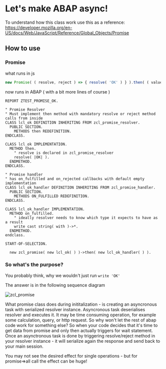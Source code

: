 # Let's make ABAP async!

To understand how this class work use this as a reference:
https://developer.mozilla.org/en-US/docs/Web/JavaScript/Reference/Global_Objects/Promise

## How to use

### Promise

what runs in js

```js
new Promise( ( resolve, reject ) => { resolve( 'OK' ) } ).then( ( value ) => console.log( value )  ) // OK
```

now runs in ABAP ( with a bit more lines of course )
```abap
REPORT ZTEST_PROMISE_OK.

" Promise Resolver
" Must implement then method with mandatory resolve or reject method calls from inside
CLASS lcl_ok DEFINITION INHERITING FROM zcl_promise_resolver.
  PUBLIC SECTION.
    METHODS then REDEFINITION.
ENDCLASS.

CLASS lcl_ok IMPLEMENTATION.
  METHOD then.
    " resolve is declared in zcl_promise_resolver
    resolve( |OK| ).
  ENDMETHOD.
ENDCLASS.

" Promise handler
" has on_fulfilled and on_rejected callbacks with default empty implementation
CLASS lcl_ok_handler DEFINITION INHERITING FROM zcl_promise_handler.
  PUBLIC SECTION.
    METHODS ON_FULFILLED REDEFINITION.
ENDCLASS.

CLASS lcl_ok_handler IMPLEMENTATION.
  METHOD on_fulfilled.
    " ideally resolver needs to know which type it expects to have as a result
    write cast string( with )->*.
  ENDMETHOD.
endclass.

START-OF-SELECTION.
    
  new zcl_promise( new lcl_ok( ) )->then( new lcl_ok_handler( ) ).
```

### So what's the purpose? 

You probably think, why we wouldn't just run `write 'OK'`

The answer is in the following sequence diagram

![zcl_promise](https://user-images.githubusercontent.com/6381507/175093547-7f5cd10e-3b64-400d-8f93-60a4e8de6328.svg)

What promise class does during inititalization - is creating an asyncronous task with serialized resolver instance.
Asyncronous task deserialises resolver and executes it. It may be time consuming operation, for example some calculation, query, or http request. So why won't let the rest of abap code work for something else?
So when your code decides that it's time to get data from promise and only then actually triggers for wait statement. Once an asynctronous task is done by triggering resolve/reject method in your resolver instance  - it will serialize again the response and send back to your main session. 

You may not see the desired effect for single operations - but for promise=>all call the effect can be huge!


